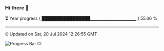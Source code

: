### Hi there 👋

⏳ Year progress { ████████████████▁▁▁▁▁▁▁▁▁▁▁▁▁▁ } 55.06 %

---

⏰ Updated on Sat, 20 Jul 2024 12:26:55 GMT

![Progress Bar CI](https://github.com/liununu/liununu/workflows/Progress%20Bar%20CI/badge.svg)

